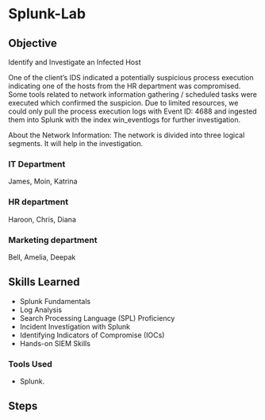 # Splunk-Lab

## Objective

Identify and Investigate an Infected Host

One of the client’s IDS indicated a potentially suspicious process execution indicating one of the hosts from the HR department was compromised. Some tools related to network information gathering / scheduled tasks were executed which confirmed the suspicion. Due to limited resources, we could only pull the process execution logs with Event ID: 4688 and ingested them into Splunk with the index win_eventlogs for further investigation.

About the Network Information:
The network is divided into three logical segments. It will help in the investigation.

### IT Department

James, Moin, Katrina

### HR department

Haroon, Chris, Diana

### Marketing department

Bell, Amelia, Deepak


## Skills Learned

- Splunk Fundamentals
- Log Analysis
- Search Processing Language (SPL) Proficiency
- Incident Investigation with Splunk
- Identifying Indicators of Compromise (IOCs)
- Hands-on SIEM Skills

### Tools Used

- Splunk.


## Steps
